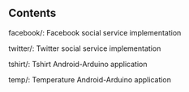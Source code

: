
## Contents ##

facebook/:	Facebook social service implementation

twitter/:	Twitter social service implementation

tshirt/:	Tshirt Android-Arduino application

temp/:		Temperature Android-Arduino application

